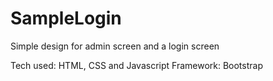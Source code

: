 # SampleLogin
Simple design for admin screen and a login screen

Tech used: HTML, CSS and Javascript
Framework: Bootstrap

